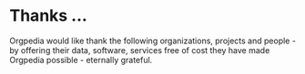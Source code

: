 # Thanks ...
Orgpedia would like thank the following organizations, projects and people - by offering their data, software, services free of cost they have made Orgpedia possible - eternally grateful.

